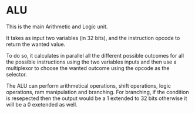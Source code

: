 # ALU

This is the main Arithmetic and Logic unit.

It takes as input two variables (in 32 bits), and the instruction opcode
to return the wanted value.

To do so, it calculates in parallel all the different possible outcomes for all
the possible instructions using the two variables inputs and then use a multiplexor
to choose the wanted outcome using the opcode as the selector.

The ALU can perform arithmetical operations, shift operations, logic operations, ram manipulation 
and branching.
For branching, if the condition is resepected then the output would be a 1 extended to 32 bits otherwise
it will be a 0 exetended as well.